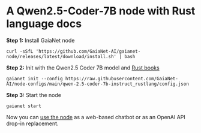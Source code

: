 # A Qwen2.5-Coder-7B node with Rust language docs

**Step 1:** Install GaiaNet node

```
curl -sSfL 'https://github.com/GaiaNet-AI/gaianet-node/releases/latest/download/install.sh' | bash
```

**Step 2:** Init with the Qwen2.5 Coder 7B model and [Rust books](https://www.rust-lang.org/learn)

```
gaianet init --config https://raw.githubusercontent.com/GaiaNet-AI/node-configs/main/qwen-2.5-coder-7b-instruct_rustlang/config.json
```

**Step 3:** Start the node

```
gaianet start
```

Now you can [use the node](https://docs.gaianet.ai/user-guide/mynode) as a web-based chatbot or as an OpenAI API drop-in replacement.

